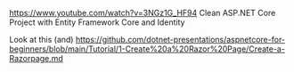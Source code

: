 https://www.youtube.com/watch?v=3NGz1G_HF94 
Clean ASP.NET Core Project with Entity Framework Core and Identity

Look at this (and) https://github.com/dotnet-presentations/aspnetcore-for-beginners/blob/main/Tutorial/1-Create%20a%20Razor%20Page/Create-a-Razorpage.md